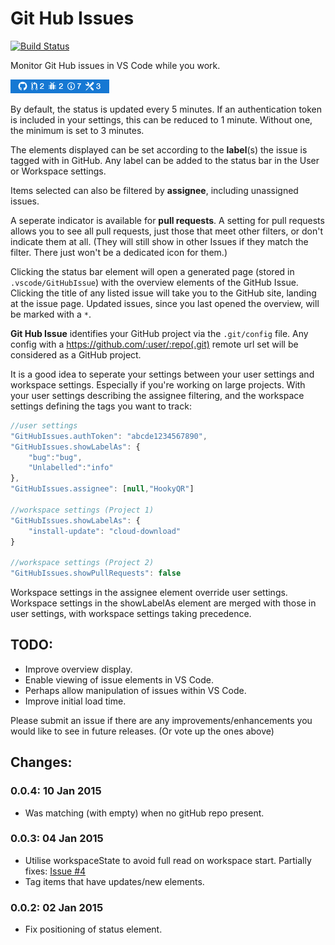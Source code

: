 # Git Hub Issues
[![Build Status](https://api.travis-ci.org/HookyQR/VSCodeGitHubIssues.svg?branch=master)](https://travis-ci.org/HookyQR/VSCodeGitHubIssues)

Monitor Git Hub issues in VS Code while you work.

![Status Bar](image/snap.png)

By default, the status is updated every 5 minutes. If an authentication token is included in your settings, this can be reduced to 1 minute. Without one, the minimum is set to 3 minutes.

The elements displayed can be set according to the **label**(s) the issue is tagged with in GitHub. Any label can be added to the status bar in the User or Workspace settings.

Items selected can also be filtered by **assignee**, including unassigned issues.

A seperate indicator is available for **pull requests**. A setting for pull requests allows you to see all pull requests, just those that meet other filters, or don't indicate them at all. (They will still show in other Issues if they match the filter. There just won't be a dedicated icon for them.)

Clicking the status bar element will open a generated page (stored in `.vscode/GitHubIssue`) with the overview elements of the GitHub Issue. Clicking the title of any listed issue will take you to the GitHub site, landing at the issue page. Updated issues, since you last opened the overview, will be marked with a `*`.

**Git Hub Issue** identifies your GitHub project via the `.git/config` file. Any config with a https://github.com/:user/:repo(.git) remote url set will be considered as a GitHub project.

It is a good idea to seperate your settings between your user settings and workspace settings. Especially if you're working on large projects. With your user settings describing the assignee filtering, and the workspace settings defining the tags you want to track:

```javascript
//user settings
"GitHubIssues.authToken": "abcde1234567890",
"GitHubIssues.showLabelAs": {
	"bug":"bug",
	"Unlabelled":"info"
},
"GitHubIssues.assignee": [null,"HookyQR"]

//workspace settings (Project 1)
"GitHubIssues.showLabelAs": {
	"install-update": "cloud-download"
}

//workspace settings (Project 2)
"GitHubIssues.showPullRequests": false
```
Workspace settings in the assignee element override user settings. Workspace settings in the showLabelAs element are merged with those in user settings, with workspace settings taking precedence.

## TODO:
- Improve overview display.
- Enable viewing of issue elements in VS Code.
- Perhaps allow manipulation of issues within VS Code.
- Improve initial load time.

Please submit an issue if there are any improvements/enhancements you would like to see in future releases. (Or vote up the ones above)

## Changes:
### 0.0.4: 10 Jan 2015
* Was matching (with empty) when no gitHub repo present.

### 0.0.3: 04 Jan 2015
* Utilise workspaceState to avoid full read on workspace start. Partially fixes: [Issue #4](https://github.com/HookyQR/VSCodeGitHubIssues/issues/4)
* Tag items that have updates/new elements. 


### 0.0.2: 02 Jan 2015
* Fix positioning of status element.
